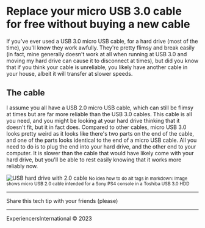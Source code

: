 # Replace your micro USB 3.0 cable for free without buying a new cable

If you've ever used a USB 3.0 micro USB cable, for a hard drive (most of the time), you'll know they work awfully. They're pretty flimsy and break easily (in fact, mine generally doesn't work at all when running at USB 3.0 and moving my hard drive can cause it to disconnect at times), but did you know that if you think your cable is unreliable, you likely have another cable in your house, albeit it will transfer at slower speeds.

## The cable

I assume you all have a USB 2.0 micro USB cable, which can still be flimsy at times but are far more reliable than the USB 3.0 cables. This cable is all you need, and you might be looking at your hard drive thinking that it doesn't fit, but it in fact does. Compared to other cables, micro USB 3.0 looks pretty weird as it looks like there's two parts on the end of the cable, and one of the parts looks identical to the end of a micro USB cable. All you need to do is to plug the end into your hard drive, and the other end to your computer. It is slower than the cable that would have likely come with your hard drive, but you'll be able to rest easily knowing that it works more reliably now.

![USB hard drive with 2.0 cable](usb3cablereplacementimg1.jpg)
<small>No idea how to do alt tags in markdown: Image shows micro USB 2.0 cable intended for a Sony PS4 console in a Toshiba USB 3.0 HDD</small>

---

Share this tech tip with your friends (please)

---

ExperiencersInternational © 2023
